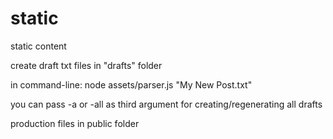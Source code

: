 static
======

static content

create draft txt files in "drafts" folder

in command-line:
node assets/parser.js "My New Post.txt"

you can pass -a or -all as third argument for creating/regenerating all drafts

production files in public folder
